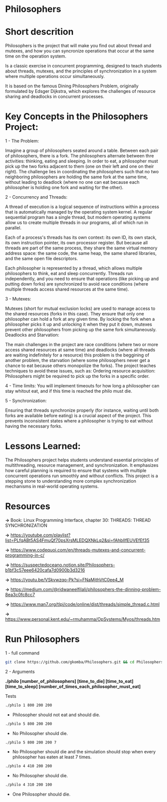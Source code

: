 # Philosophers

# Short descrition

Philosophers is the project that will make you find out about thread and mutexes, and how you can syncronize operations that occur at the same time on the operation system.

Is a classic exercise in concurrent programming, designed to teach students about threads, mutexes, and the principles of synchronization in a system where multiple operations occur simultaneously.

It is based on the famous Dining Philosophers Problem, originally formulated by Edsger Dijkstra, which explores the challenges of resource sharing and deadlocks in concurrent processes.

# Key Concepts in the Philosophers Project:
1 - The Problem:

Imagine a group of philosophers seated around a table. Between each pair of philosophers, there is a fork. The philosophers alternate between thre activities: thinking, eating and sleeping.
In order to eat, a philosopher must pick up the two forks adjacent to them (one on their left and one on their right).
The challenge lies in coordinating the philosophers such that no two neighboring philosophers are holding the same fork at the same time, without leading to deadlock (where no one can eat because each philosopher is holding one fork and waiting for the other).

2 - Concurrency and Threads:

A thread of execution is a logical sequence of instructions within a process that is automatically managed by the operating system kernel. A regular sequential program has a single thread, but modern operating systems allow us to create multiple threads in our programs, all of which run in parallel.

Each of a process's threads has its own context: its own ID, its own stack, its own instruction pointer, its own processor register. But because all threads are part of the same process, they share the same virtual memory address space: the same code, the same heap, the same shared libraries, and the same open file descriptors.

Each philosopher is represented by a thread, which allows multiple philosophers to think, eat and sleep concurrently.
Threads run independently, and you need to ensure that operations (like picking up and putting down forks) are synchronized to avoid race conditions (where multiple threads access shared resources at the same time).

3 - Mutexes:

Mutexes (short for mutual exclusion locks) are used to manage access to the shared resources (forks in this case). They ensure that only one philosopher can hold a fork at any given time.
By locking the fork when a philosopher picks it up and unlocking it when they put it down, mutexes prevent other philosophers from picking up the same fork simultaneously.
Deadlocks and Starvation:

The main challenges in the project are race conditions (where two or more access shared resources at same time) and deadlocks (where all threads are waiting indefinitely for a resource) this problem is the beggining of another problem, the starvation (where some philosophers never get a chance to eat because others monopolize the forks).
The project teaches techniques to avoid these issues, such as:
Ordering resource acquisition: Philosophers might be required to pick up the forks in a specific order.

4 - Time limits: You will implement timeouts for how long a philosopher can stay whitout eat, and if this time is reached the philo must die.

5 - Synchronization:

Ensuring that threads synchronize properly (for instance, waiting until both forks are available before eating) is a crucial aspect of the project. This prevents inconsistent states where a philosopher is trying to eat without having the necessary forks.

# Lessons Learned:
The Philosophers project helps students understand essential principles of multithreading, resource management, and synchronization. It emphasizes how careful planning is required to ensure that systems with multiple concurrent operations run smoothly and without conflicts. This project is a stepping stone to understanding more complex synchronization mechanisms in real-world operating systems.

# Resources

__->__ Book: Linux Programming Interface, chapter 30: THREADS: THREAD SYNCHRONIZATION

__->__ https://youtube.com/playlist?list=PLfqABt5AS4FmuQf70psXrsMLEDQXNkLq2&si=fAhbIlfEUVEfEf35

__->__ https://www.codequoi.com/en/threads-mutexes-and-concurrent-programming-in-c/

__->__ https://suspectedoceano.notion.site/Philosophers-b1bf3c57eee6420cafa7d0900b3d3216

__->__ https://youtu.be/VSkvwzqo-Pk?si=FNaMjthVtC0ee4_M

__->__ https://medium.com/@ridwaneelfilali/philosophers-the-dinning-problem-8ea3c0fc8cc7

__->__ https://www.man7.org/tlpi/code/online/dist/threads/simple_thread.c.html

__->__ https://www.personal.kent.edu/~rmuhamma/OpSystems/Myos/threads.htm

# Run Philosophers

1 - full command
```bash
git clone https://github.com/gkomba/Philosophers.git && cd Philosophers && make
```

2 - Arguments

__./philo [number_of_philosophers] [time_to_die] [time_to_eat] [time_to_sleep] [number_of_times_each_philosopher_must_eat]__

Tests
```bash
./philo 1 800 200 200
```
- Philosopher should not eat and should die.
```bash
./philo 5 800 200 200
```
 - No Philosopher should die.
```bash
./philo 5 800 200 200 7
```
 - No Philosopher should die and the simulation should stop when every philosopher has eaten at least 7 times.
```bash
./philo 4 410 200 200
```
 - No Philosopher should die.
```bash
./philo 4 310 200 100
```
 - One Philosopher should die.
